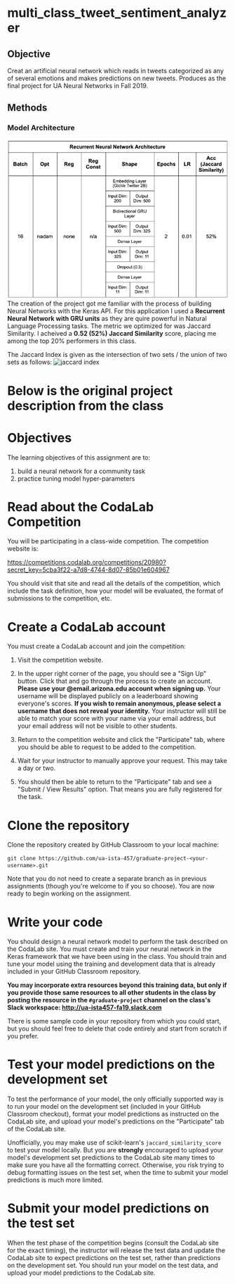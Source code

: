 # multi_class_tweet_sentiment_analyzer

## Objective
Creat an artificial neural network which reads in tweets categorized as any of several emotions and makes predictions on new tweets. Produces as the final project for UA Neural Networks in Fall 2019.

## Methods

### Model Architecture  
![model architecture](https://github.com/dalcantara7/multi_class_tweet_sentiment_analyzer/blob/master/model%20architecture.png)  
The creation of the project got me familiar with the process of building Neural Networks with the Keras API. For this application I used a __Recurrent Neural Network with GRU units__ as they are quire powerful in Natural Language Processing tasks. The metric we optimized for was Jaccard Similarity. I acheived a __0.52 (52%) Jaccard Similarity__ score, placing me among the top 20% performers in this class. 

The Jaccard Index is given as the intersection of two sets / the union of two sets as follows:
![jaccard index](https://neo4j.com/docs/graph-algorithms/current/images/jaccard.png)

Below is the original project description from the class
========

# Objectives

The learning objectives of this assignment are to:
1. build a neural network for a community task 
2. practice tuning model hyper-parameters

# Read about the CodaLab Competition

You will be participating in a class-wide competition.
The competition website is:

https://competitions.codalab.org/competitions/20980?secret_key=5cba3f22-a7d8-4744-8d07-85b01e604967

You should visit that site and read all the details of the competition, which
include the task definition, how your model will be evaluated, the format of
submissions to the competition, etc.

# Create a CodaLab account

You must create a CodaLab account and join the competition:
1. Visit the competition website.

2. In the upper right corner of the page, you should see a "Sign Up" button.
Click that and go through the process to create an account.
**Please use your @email.arizona.edu account when signing up.**
Your username will be displayed publicly on a leaderboard showing everyone's
scores.
**If you wish to remain anonymous, please select a username that does not reveal
your identity.**
Your instructor will still be able to match your score with your name via your
email address, but your email address will not be visible to other students. 

3. Return to the competition website and click the "Participate" tab, where you
should be able to request to be added to the competition.

4. Wait for your instructor to manually approve your request.
This may take a day or two. 

5. You should then be able to return to the "Participate" tab and see a
"Submit / View Results" option.
That means you are fully registered for the task.

# Clone the repository

Clone the repository created by GitHub Classroom to your local machine:
```
git clone https://github.com/ua-ista-457/graduate-project-<your-username>.git
```
Note that you do not need to create a separate branch as in previous assignments
(though you're welcome to if you so choose).
You are now ready to begin working on the assignment.

# Write your code

You should design a neural network model to perform the task described on the
CodaLab site.
You must create and train your neural network in the Keras framework that we
have been using in the class.
You should train and tune your model using the training and development data
that is already included in your GitHub Classroom repository.

**You may incorporate extra resources beyond this training data, but only if
you provide those same resources to all other students in the class by posting
the resource in the `#graduate-project` channel on the class's Slack workspace:
http://ua-ista457-fa19.slack.com**

There is some sample code in your repository from which you could start, but
you should feel free to delete that code entirely and start from scratch if
you prefer.

# Test your model predictions on the development set

To test the performance of your model, the only officially supported way is to
run your model on the development set (included in your GitHub Classroom
checkout), format your model predictions as instructed on the CodaLab site,
and upload your model's predictions on the "Participate" tab of the CodaLab
site.

Unofficially, you may make use of scikit-learn's `jaccard_similarity_score` to 
test your model locally.
But you are **strongly** encouraged to upload your model's development set
predictions to the CodaLab site many times to make sure you have all the
formatting correct.
Otherwise, you risk trying to debug formatting issues on the test set, when
the time to submit your model predictions is much more limited.

# Submit your model predictions on the test set

When the test phase of the competition begins (consult the CodaLab site for the
exact timing), the instructor will release the test data and update the CodaLab
site to expect predictions on the test set, rather than predictions on the
development set.
You should run your model on the test data, and upload your model predictions to
the CodaLab site.

